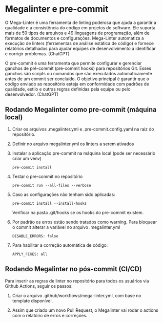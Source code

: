 # Megalinter e pre-commit
O Mega-Linter é uma ferramenta de linting poderosa que ajuda a garantir a qualidade e a consistência do código em projetos de software. Ele suporta mais de 50 tipos de arquivos e 49 linguagens de programação, além de formatos de documentos e configurações. Mega-Linter automatiza a execução de linters (ferramentas de análise estática de código) e fornece relatórios detalhados para ajudar equipes de desenvolvimento a identificar e corrigir problemas. (ChatGPT)

O pre-commit é uma ferramenta que permite configurar e gerenciar ganchos de pré-commit (pre-commit hooks) para repositórios Git. Esses ganchos são scripts ou comandos que são executados automaticamente antes de um commit ser concluído. O objetivo principal é garantir que o código enviado ao repositório esteja em conformidade com padrões de qualidade, estilo e outras regras definidas pela equipe ou pelo desenvolvedor. (ChatGPT)


## Rodando Megalinter como pre-commit (máquina local)

1. Criar os arquivos .megalinter.yml e .pre-commit.config.yaml na raiz do repositório.
2. Definir no arquivo megalinter.yml os linters a serem ativados
3. Instalar a aplicação pre-commit na máquina local (pode ser necessário criar um venv)
   ```
   pre-commit install
   ```
4. Testar o pre-commit no repositório
   ```
   pre-commit run --all-files --verbose
   ```
5. Caso as configurações não tenham sido aplicadas:
   ```
   pre-commit install --install-hooks
   ```
   Verificar na pasta .git/hooks se os hooks do pre-commit existem.
6. Por padrão os erros estão sendo tratados como warning. Para bloquear o commit alterar a variável no arquivo .megalinter.yml
   ```
   DISABLE_ERRORS: false
   ```

7. Para habilitar a correção automática de código:
   ```
   APPLY_FIXES: all
   ```

## Rodando Megalinter no pós-commit (CI/CD)

Para inserir as regras de linter no repositório para todos os usuários via Github Actions, seguir os passos:

1. Criar o arquivo .github/workflows/mega-linter.yml, com base no template disponível.

2. Assim que criado um novo Pull Request, o Megalinter vai rodar o actions com o relatório de erros e correções.